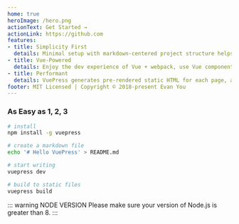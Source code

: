 ```yaml
---
home: true
heroImage: /hero.png
actionText: Get Started →
actionLink: https://github.com
features:
- title: Simplicity First
  details: Minimal setup with markdown-centered project structure helps you focus on writing.
- title: Vue-Powered
  details: Enjoy the dev experience of Vue + webpack, use Vue components in markdown, and develop custom themes with Vue.
- title: Performant
  details: VuePress generates pre-rendered static HTML for each page, and runs as an SPA once a page is loaded.
footer: MIT Licensed | Copyright © 2018-present Evan You
---
```


### As Easy as 1, 2, 3

``` bash
# install
npm install -g vuepress

# create a markdown file
echo '# Hello VuePress' > README.md

# start writing
vuepress dev

# build to static files
vuepress build
```

::: warning NODE VERSION
Please make sure your version of Node.js is greater than 8.
:::
